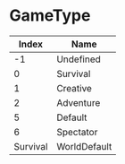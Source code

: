 # GameType

Index | Name
--- | ---
-1 | Undefined
0 | Survival
1 | Creative
2 | Adventure
5 | Default
6 | Spectator
Survival | WorldDefault